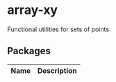# array-xy

Functional utilities for sets of points

## Packages
| Name | Description |
| ---- | ---- |